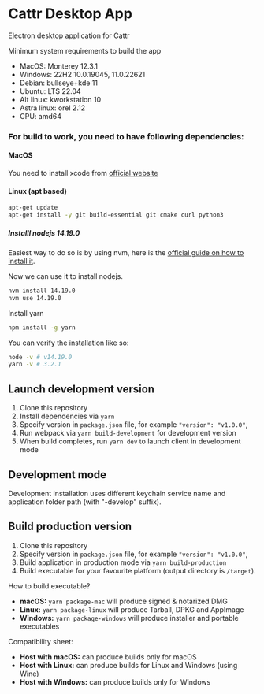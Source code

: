 Cattr Desktop App  
==========
Electron desktop application for Cattr  

Minimum system requirements to build the app
- MacOS: Monterey 12.3.1  
- Windows: 22H2 10.0.19045, 11.0.22621
- Debian: bullseye+kde 11
- Ubuntu: LTS 22.04
- Alt linux: kworkstation 10
- Astra linux: orel 2.12
- CPU: amd64

### For build to work, you need to have following dependencies:
#### MacOS
You need to install xcode from [official website](https://developer.apple.com/xcode/)

#### Linux (apt based)
```bash
apt-get update
apt-get install -y git build-essential git cmake curl python3
```
##### Installl nodejs 14.19.0  
Easiest way to do so is by using nvm, here is the [official guide on how to install it](https://github.com/nvm-sh/nvm?tab=readme-ov-file#install--update-script).  

Now we can use it to install nodejs.  
```bash
nvm install 14.19.0
nvm use 14.19.0
```
Install yarn
```bash
npm install -g yarn
```

You can verify the installation like so:
```bash
node -v # v14.19.0
yarn -v # 3.2.1
```


## Launch development version
1. Clone this repository
2. Install dependencies via `yarn`
3. Specify version in `package.json` file, for example `"version": "v1.0.0"`,
4. Run webpack via `yarn build-development` for development version
5. When build completes, run `yarn dev` to launch client in development mode

## Development mode
Development installation uses different keychain service name and application folder path (with "-develop" suffix).

## Build production version
1. Clone this repository
2. Specify version in `package.json` file, for example `"version": "v1.0.0"`,
3. Build application in production mode via `yarn build-production`
4. Build executable for your favourite platform (output directory is `/target`).


How to build executable?
  - **macOS:** `yarn package-mac` will produce signed & notarized DMG
  - **Linux:** `yarn package-linux` will produce Tarball, DPKG and AppImage
  - **Windows:** `yarn package-windows` will produce installer and portable executables

Compatibility sheet:
  - **Host with macOS:** can produce builds only for macOS
  - **Host with Linux:** can produce builds for Linux and Windows (using Wine)
  - **Host with Windows:** can produce builds only for Windows

